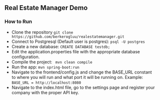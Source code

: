 ## Real Estate Manager Demo
### How to Run
- Clone the repository
	`git clone https://github.com/berkerogluu/realestatemanager.git`
- Connect to Postgresql (Default user is postgres):
	 `psql -U postgres`
- Create a new database:
	 `CREATE DATABASE testdb;`
- Edit the application.properties file with the appropriate database configuration.
- Compile the project:
	` mvn clean compile`
- Run the app:
	`mvn spring-boot:run`
- Navigate to the frontend/config.js and change the BASE_URL constant to where you will run and what port it will be running on. Example:
	 `BASE_URL = http://localhost:8080`
- Navigate to the index.html file, go to the settings page and register your company with the proper API key.
